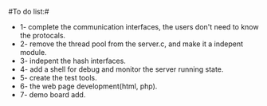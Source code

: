 #To do list:#
* 1- complete the communication interfaces, the users don't need to know the protocals. 
* 2- remove the thread pool from the server.c, and make it a indepent module.   
* 3- indepent the hash interfaces.    
* 4- add a shell for debug and monitor the server running state.  
* 5- create the test tools.   
* 6- the web page development(html, php).   
* 7- demo board add.    

